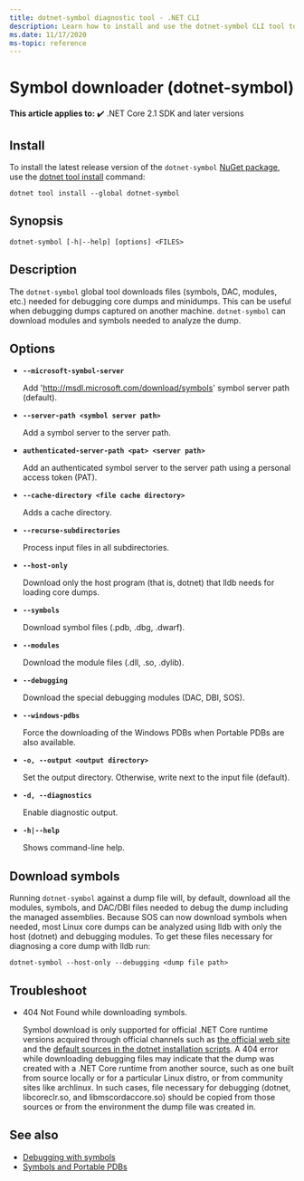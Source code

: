 ```yaml
---
title: dotnet-symbol diagnostic tool - .NET CLI
description: Learn how to install and use the dotnet-symbol CLI tool to download files required for debugging .NET dumps and minidumps. 
ms.date: 11/17/2020
ms-topic: reference
---
```

# Symbol downloader (dotnet-symbol)

**This article applies to:** ✔️ .NET Core 2.1 SDK and later versions

## Install

To install the latest release version of the `dotnet-symbol` [NuGet package](https://www.nuget.org/packages/dotnet-symbol), use the [dotnet tool install](../tools/dotnet-tool-install.md) command:

```dotnetcli
dotnet tool install --global dotnet-symbol
```

## Synopsis

```console
dotnet-symbol [-h|--help] [options] <FILES>
```

## Description

The `dotnet-symbol` global tool downloads files (symbols, DAC, modules, etc.) needed for debugging core dumps and minidumps. This can be useful when debugging dumps captured on another machine. `dotnet-symbol` can download modules and symbols needed to analyze the dump.

## Options

- **`--microsoft-symbol-server`**

  Add 'http://msdl.microsoft.com/download/symbols' symbol server path (default).

- **`--server-path <symbol server path>`**

  Add a symbol server to the server path.

- **`authenticated-server-path <pat> <server path>`**

  Add an authenticated symbol server to the server path using a personal access token (PAT).

- **`--cache-directory <file cache directory>`**

  Adds a cache directory.

- **`--recurse-subdirectories`**

  Process input files in all subdirectories.

- **`--host-only`**

  Download only the host program (that is, dotnet) that lldb needs for loading core dumps.

- **`--symbols`**

  Download symbol files (.pdb, .dbg, .dwarf).

- **`--modules`**

  Download the module files (.dll, .so, .dylib).

- **`--debugging`**

  Download the special debugging modules (DAC, DBI, SOS).

- **`--windows-pdbs`**

  Force the downloading of the Windows PDBs when Portable PDBs are also available.

- **`-o, --output <output directory>`**

  Set the output directory. Otherwise, write next to the input file (default).

- **`-d, --diagnostics`**

  Enable diagnostic output.

- **`-h|--help`**

  Shows command-line help.

## Download symbols

Running `dotnet-symbol` against a dump file will, by default, download all the modules, symbols, and DAC/DBI files needed to debug the dump including the managed assemblies. Because SOS can now download symbols when needed, most Linux core dumps can be analyzed using lldb with only the host (dotnet) and debugging modules. To get these files necessary for diagnosing a core dump with lldb run:

```console
dotnet-symbol --host-only --debugging <dump file path>
```

## Troubleshoot

- 404 Not Found while downloading symbols.

   Symbol download is only supported for official .NET Core runtime versions acquired through official channels such as [the official web site](https://dotnet.microsoft.com/download/dotnet) and the [default sources in the dotnet installation scripts](../tools/dotnet-install-script.md). A 404 error while downloading debugging files may indicate that the dump was created with a .NET Core runtime from another source, such as one built from source locally or for a particular Linux distro, or from community sites like archlinux. In such cases, file necessary for debugging (dotnet, libcoreclr.so, and libmscordaccore.so) should be copied from those sources or from the environment the dump file was created in.

## See also

* [Debugging with symbols](/windows/win32/dxtecharts/debugging-with-symbols)
* [Symbols and Portable PDBs](./symbols.md)
